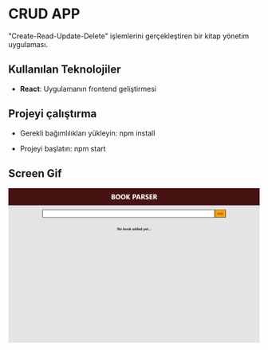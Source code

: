 <h1> CRUD APP </h1>

"Create-Read-Update-Delete" işlemlerini gerçekleştiren bir kitap yönetim uygulaması.

<h2> Kullanılan Teknolojiler </h2>

- **React**: Uygulamanın frontend geliştirmesi  

<h2> Projeyi çalıştırma </h2>

- Gerekli bağımlılıkları yükleyin:
npm install

- Projeyi başlatın:
npm start

<h2> Screen Gif </h2>

![](ekran.gif)